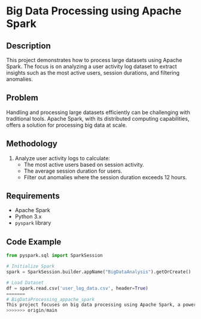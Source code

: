 
# Big Data Processing using Apache Spark

## Description
This project demonstrates how to process large datasets using Apache Spark. The focus is on analyzing a user activity log dataset to extract insights such as the most active users, session durations, and filtering anomalies.

## Problem
Handling and processing large datasets efficiently can be challenging with traditional tools. Apache Spark, with its distributed computing capabilities, offers a solution for processing big data at scale.

## Methodology
1. Analyze user activity logs to calculate:
   - The most active users based on session activity.
   - The average session duration for users.
   - Filter out anomalies where the session duration exceeds 12 hours.

## Requirements
- Apache Spark
- Python 3.x
- `pyspark` library

## Code Example
```python
from pyspark.sql import SparkSession

# Initialize Spark
spark = SparkSession.builder.appName("BigDataAnalysis").getOrCreate()

# Load Dataset
df = spark.read.csv('user_log_data.csv', header=True)
=======
# BigDataProcessing_appache_spark
This project focuses on big data processing using Apache Spark, a powerful open-source framework designed for large-scale data processing and analytics. The goal is to demonstrate the capabilities of Spark in handling vast datasets efficiently and performing complex transformations and actions.
>>>>>>> origin/main
